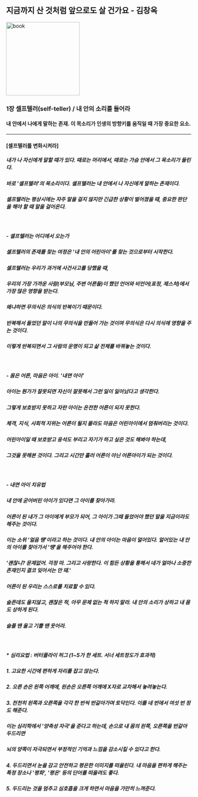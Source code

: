 ## 지금까지 산 것처럼 앞으로도 살 건가요 - 김창옥
<img src="https://image.aladin.co.kr/product/17795/60/cover500/k772534327_2.jpg" width=200 alt="book"></img>
### 1장 셀프텔러(self-teller) / 내 안의 소리를 들어라
#### 내 안에서 나에게 말하는 존재. 이 목소리가 인생의 방향키를 움직일 때 가장 중요한 요소.
***  
#### [셀프텔러를 변화시켜라]
##### 내가 나 자신에게 말할 때가 있다. 때로는 머리에서, 때로는 가슴 안에서 그 목소리가 들린다.
##### 바로 '셀프텔러'의 목소리이다. 셀프텔러는 내 안에서 나 자신에게 말하는 존재이다.
##### 셀프텔러는 평상시에는 자주 말을 걸지 않지만 긴급한 상황이 벌어졌을 때, 중요한 판단을 해야 할 때 말을 걸어온다.
<br> <h5>- 셀프텔러는 어디에서 오는가</h5>
##### 셀프텔러의 존재를 찾는 여정은 '내 안의 어린아이'를 찾는 것으로부터 시작한다.
##### 셀프텔러는 우리가 과거에 사건사고를 당했을 때, 
##### 우리의 가장 가까운 사람(부모님, 주변 어른들)이 했던 언어와 비언어(표정, 제스처)에서 가장 많은 영향을 받는다.
##### 왜냐하면 무의식은 의식의 반복이기 때문이다. 
##### 반복해서 들었던 말이 나의 무의식을 만들어 가는 것이며 무의식은 다시 의식에 영향을 주는 것이다.
##### 이렇게 반복되면서 그 사람의 운명이 되고 삶 전체를 바꿔놓는 것이다.

<br> <h5>- 몸은 어른, 마음은 아이. '내면 아이'</h5>
##### 아이는 뭔가가 잘못되면 자신이 잘못해서 그런 일이 일어났다고 생각한다. 
##### 그렇게 보호받지 못하고 자란 아이는 온전한 어른이 되지 못한다.
##### 체격, 지식, 사회적 지위는 어른이 될지 몰라도 마음은 어린아이에서 멈춰버리는 것이다.
##### 어린아이일 때 보호받고 응석도 부리고 자기가 하고 싶은 것도 해봐야 하는데, 
##### 그것을 못해본 것이다. 그리고 시간만 흘러 어른이 아닌 어른아이가 되는 것이다.

<br> <h5>- 내면 아이 치유법</h5>
##### 내 안에 굳어버린 아이가 있다면 그 아이를 찾아가라.
##### 어른이 된 내가 그 아이에게 부모가 되어, 그 아이가 그때 들었어야 했던 말을 지금이라도 해주는 것이다.
##### 이는 소위 '얼음 땡'이라고 하는 것이다. 내 안의 아이는 마음이 얼어있다. 얼어있는 내 안의 아이를 찾아가서 '땡'을 해주어야 한다.
##### '괜찮니? 문제없어. 걱정 마. 그리고 사랑한다. 이 힘든 상황을 통해서 네가 얼마나 소중한 존재인지 결코 잊어서는 안 돼.'
##### 어른이 된 우리는 스스로를 치료할 수 있다. 
##### 슬픈데도 울지않고, 괜찮은 척, 아무 문제 없는 척 하지 말라. 내 안의 소리가 상하고 내 몸도 상하게 된다.
##### 슬플 땐 울고 기쁠 땐 웃어라.

<br> <h5>* 심리요법 : 버터플라이 허그 (1~5가 한 세트. 서너 세트정도가 효과적)</h5>
##### 1. 고요한 시간에 편하게 자리를 잡고 앉는다.
##### 2. 오른 손은 왼쪽 어깨에, 왼손은 오른쪽 어깨에 X자로 교차해서 놓려놓는다.
##### 3. 천천히 왼쪽과 오른쪽을 각각 한 번씩 번갈아가며 토닥인다. 이를 네 번에서 여섯 번 정도 해준다.
##### 이는 심리학에서 '양측성 자극'을 준다고 하는데, 손으로 내 몸의 왼쪽, 오른쪽을 번갈아 두드리면 
##### 뇌의 양쪽이 자극되면서 부정적인 기억과 느낌을 감소시킬 수 있다고 한다.
##### 4. 두드리면서 눈을 감고 안전하고 평온한 이미지를 떠올린다. 내 마음을 편하게 해주는 특정 장소나 '평화', '평온' 등의 단어를 떠올려도 좋다.
##### 5. 두드리는 것을 멈추고 심호흡을 크게 하면서 마음을 가만히 느껴준다.
